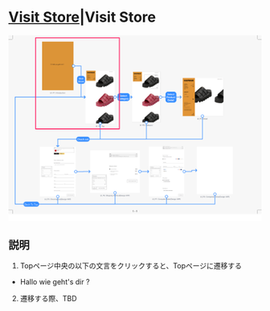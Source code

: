 # [Visit Store](SegueDetail/VisitStore/detail.md)|Visit Store

![SegueDetail_VisitStore](SegueDetail_VisitStore.png "SegueDetail_VisitStore")

## 説明

1. Topページ中央の以下の文言をクリックすると、Topページに遷移する
  * Hallo wie geht's dir ?

2. 遷移する際、TBD
